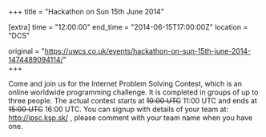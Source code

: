 +++
title = "Hackathon on Sun 15th June 2014"

[extra]
time = "12:00:00"
end_time = "2014-06-15T17:00:00Z"
location = "DCS"

original = "https://uwcs.co.uk/events/hackathon-on-sun-15th-june-2014-1474489094114/"    
+++

Come and join us for the Internet Problem Solving Contest, which is an online worldwide programming challenge. It is completed in groups of up to three people. The actual contest starts at ~~10:00 UTC~~ 11:00 UTC and ends at ~~15:00 UTC~~ 16:00 UTC. You can signup with details of your team at: http://ipsc.ksp.sk/ , please comment with your team name when you have one.

